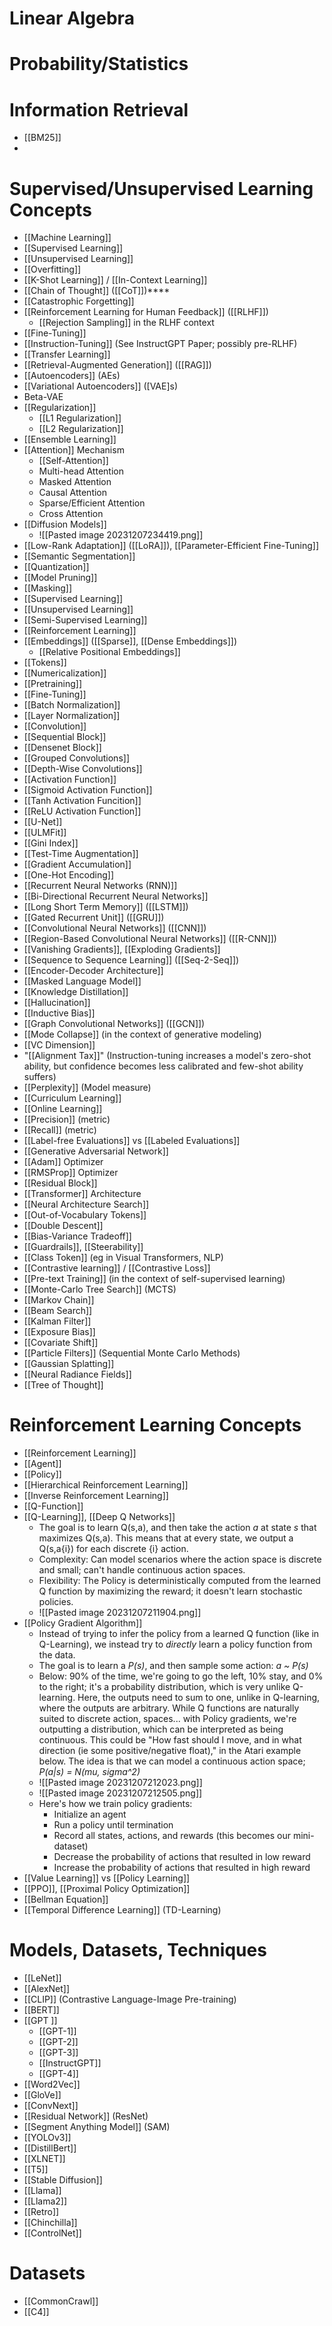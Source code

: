 
# Linear Algebra


# Probability/Statistics


# Information Retrieval
- [[BM25]]
- 


# Supervised/Unsupervised Learning Concepts
- [[Machine Learning]]
- [[Supervised Learning]]
- [[Unsupervised Learning]]
- [[Overfitting]]
- [[K-Shot Learning]] / [[In-Context Learning]]
- [[Chain of Thought]] ([[CoT]])****
- [[Catastrophic Forgetting]]
- [[Reinforcement Learning for Human Feedback]] ([[RLHF]])
	- [[Rejection Sampling]] in the RLHF context
- [[Fine-Tuning]]
- [[Instruction-Tuning]] (See InstructGPT Paper; possibly pre-RLHF)
- [[Transfer Learning]]
- [[Retrieval-Augmented Generation]] ([[RAG]])
- [[Autoencoders]] (AEs)
- [[Variational Autoencoders]] ([VAE]s)
- Beta-VAE
- [[Regularization]]
	- [[L1 Regularization]]
	- [[L2 Regularization]]
- [[Ensemble Learning]]
- [[Attention]] Mechanism
	- [[Self-Attention]]
	- Multi-head Attention
	- Masked Attention
	- Causal Attention
	- Sparse/Efficient Attention
	- Cross Attention
- [[Diffusion Models]]
	- ![[Pasted image 20231207234419.png]]
- [[Low-Rank Adaptation]] ([[LoRA]]), [[Parameter-Efficient Fine-Tuning]]
- [[Semantic Segmentation]]
- [[Quantization]]
- [[Model Pruning]]
- [[Masking]]
- [[Supervised Learning]]
- [[Unsupervised Learning]]
- [[Semi-Supervised Learning]]
- [[Reinforcement Learning]]
- [[Embeddings]] ([[Sparse]], [[Dense Embeddings]])
	- [[Relative Positional Embeddings]]
- [[Tokens]]
- [[Numericalization]]
- [[Pretraining]]
- [[Fine-Tuning]]
- [[Batch Normalization]]
- [[Layer Normalization]]
- [[Convolution]]
- [[Sequential Block]]
- [[Densenet Block]]
- [[Grouped Convolutions]]
- [[Depth-Wise Convolutions]]
- [[Activation Function]]
- [[Sigmoid Activation Function]]
- [[Tanh Activation Funcition]]
- [[ReLU Activation Function]]
- [[U-Net]]
- [[ULMFit]]
- [[Gini Index]]
- [[Test-Time Augmentation]]
- [[Gradient Accumulation]]
- [[One-Hot Encoding]]
- [[Recurrent Neural Networks (RNN)]]
- [[Bi-Directional Recurrent Neural Networks]]
- [[Long Short Term Memory]] ([[LSTM]])
- [[Gated Recurrent Unit]] ([[GRU]])
- [[Convolutional Neural Networks]] ([[CNN]])
- [[Region-Based Convolutional Neural Networks]] ([[R-CNN]])
- [[Vanishing Gradients]], [[Exploding Gradients]]
- [[Sequence to Sequence Learning]] ([[Seq-2-Seq]])
- [[Encoder-Decoder Architecture]]
- [[Masked Language Model]]
- [[Knowledge Distillation]]
- [[Hallucination]]
- [[Inductive Bias]]
- [[Graph Convolutional Networks]] ([[GCN]])
- [[Mode Collapse]] (in the context of generative modeling)
- [[VC Dimension]]
- "[[Alignment Tax]]" (Instruction-tuning increases a model's zero-shot ability, but confidence becomes less calibrated and few-shot ability suffers)
- [[Perplexity]] (Model measure)
- [[Curriculum Learning]]
- [[Online Learning]]
- [[Precision]] (metric)
- [[Recall]] (metric)
- [[Label-free Evaluations]] vs [[Labeled Evaluations]]
- [[Generative Adversarial Network]]
- [[Adam]] Optimizer
- [[RMSProp]] Optimizer
- [[Residual Block]]
- [[Transformer]] Architecture
- [[Neural Architecture Search]]
- [[Out-of-Vocabulary Tokens]]
- [[Double Descent]]
- [[Bias-Variance Tradeoff]]
- [[Guardrails]], [[Steerability]]
- [[Class Token]] (eg in Visual Transformers, NLP)
- [[Contrastive learning]] / [[Contrastive Loss]]
- [[Pre-text Training]] (in the context of self-supervised learning)
- [[Monte-Carlo Tree Search]] (MCTS)
- [[Markov Chain]] 
- [[Beam Search]]
- [[Kalman Filter]]
- [[Exposure Bias]]
- [[Covariate Shift]]
- [[Particle Filters]] (Sequential Monte Carlo Methods)
- [[Gaussian Splatting]]
- [[Neural Radiance Fields]]
- [[Tree of Thought]]

# Reinforcement Learning Concepts
- [[Reinforcement Learning]]
- [[Agent]]
- [[Policy]]
- [[Hierarchical Reinforcement Learning]]
- [[Inverse Reinforcement Learning]]
- [[Q-Function]]
- [[Q-Learning]], [[Deep Q Networks]]
	- The goal is to learn Q(s,a), and then take the action *a* at state *s* that maximizes Q(s,a). This means that at every state, we output a Q(s,a{i}) for each discrete {i} action.
	- Complexity: Can model scenarios where the action space is discrete and small; can't handle continuous action spaces.
	- Flexibility: The Policy is deterministically computed from the learned Q function by maximizing the reward; it doesn't learn stochastic policies. 
	- ![[Pasted image 20231207211904.png]]
- [[Policy Gradient Algorithm]]
	- Instead of trying to infer the policy from a learned Q function (like in Q-Learning), we instead try to *directly* learn a policy function from the data.
	- The goal is to learn a *P(s)*, and then sample some action: *a ~ P(s)*  
	- Below: 90% of the time, we're going to go the left, 10% stay, and 0% to the right; it's a probability distribution, which is very unlike Q-learning. Here, the outputs need to sum to one, unlike in Q-learning, where the outputs are arbitrary. While Q functions are naturally suited to discrete action, spaces... with Policy gradients, we're outputting a distribution, which can be interpreted as being continuous. This could be "How fast should I move, and in what direction (ie some positive/negative float)," in the Atari example below. The idea is that we can model a continuous action space; *P(a|s) = N(mu, sigma^2)*
	- ![[Pasted image 20231207212023.png]]
	- ![[Pasted image 20231207212505.png]]
	- Here's how we train policy gradients:
		- Initialize an agent
		- Run a policy until termination
		- Record all states, actions, and rewards (this becomes our mini-dataset)
		- Decrease the probability of actions that resulted in low reward
		- Increase the probability of actions that resulted in high reward
- [[Value Learning]] vs [[Policy Learning]]
- [[PPO]], [[Proximal Policy Optimization]]
- [[Bellman Equation]]
- [[Temporal Difference Learning]] (TD-Learning)

# Models, Datasets, Techniques
- [[LeNet]]
- [[AlexNet]]
- [[CLIP]] (Contrastive Language-Image Pre-training)
- [[BERT]]
- [[GPT ]]
	- [[GPT-1]]
	- [[GPT-2]]
	- [[GPT-3]]
	- [[InstructGPT]]
	- [[GPT-4]]
- [[Word2Vec]]
- [[GloVe]]
- [[ConvNext]]
- [[Residual Network]] (ResNet)
- [[Segment Anything Model]] (SAM)
- [[YOLOv3]]
- [[DistillBert]]
- [[XLNET]]
- [[T5]]
- [[Stable Diffusion]]
- [[Llama]]
- [[Llama2]]
- [[Retro]]
- [[Chinchilla]]
- [[ControlNet]]

# Datasets
- [[CommonCrawl]]
- [[C4]]